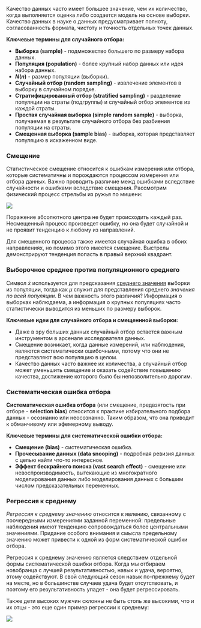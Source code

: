 Качество данных часто имеет большее значение, чем их количество, когда выполняется оценка либо создается модель на основе выборки. Качество данных в науке о данных предусматривает полноту, согласованность формата, чистоту и точность отдельных точек данных.

**Ключевые термины для случайного отбора:**

* **Выборка (sample)** - подмножество большего по размеру набора данных.
* **Популяция (population)** - более крупный набор данных или идея набора данных.
* **$N(n)$** - размер популяции (выборки).
* **Случайный отбор (random sampling)** - извлечение элементов в выборку в случайном порядке.
* **Стратифицированный отбор (stratified sampling)** - разделение популяции на страты (подгруппы) и случайный отбор элементов из каждой страты.
* **Простая случайная выборка (simple random sample)** - выборка, получаемая в результате случайного отбора без разбиения популяции на страты.
* **Смещенная выборка (sample bias)** - выборка, которая представляет популяцию в искаженном виде.

### Смещение

Статистическое смещение относится к ошибкам измерения или отбора, которые систематичны и порождаются процессом измерения или отбора данных. Важно проводить различие межд ошибками вследствие случайности и ошибками вследствие смещения. Рассмотрим физический процесс стрельбы из ружья по мишени:

<img src="https://i.imgur.com/m3vANc3.png">

Поражение абсолютного центра не будет происходить каждый раз. Несмещенный процесс произведет ошибку, но она будет случайной и не проявит тенденцию к любому из направлений.

Для смещенного процесса также имеется случайная ошибка в обоих направлениях, но помимо этого имеется смещение. Выстрелы демонстрируют тенденция попасть в правый верхний квадрант.

### Выборочное среднее против популяционного среднего

Символ $\bar x$ используется для предсказания [среднего значения](https://github.com/sutourisu/Practical-statistic/blob/main/%D0%A0%D0%B0%D0%B7%D0%B2%D0%B5%D0%B4%D1%8B%D0%B2%D0%B0%D1%82%D0%B5%D0%BB%D1%8C%D0%BD%D1%8B%D0%B9%20%D0%B0%D0%BD%D0%B0%D0%BB%D0%B8%D0%B7/%D0%9E%D1%86%D0%B5%D0%BD%D0%BA%D0%B8%20%D1%86%D0%B5%D0%BD%D1%82%D1%80%D0%B0%D0%BB%D1%8C%D0%BD%D0%BE%D0%B3%D0%BE%20%D0%BF%D0%BE%D0%BB%D0%BE%D0%B6%D0%B5%D0%BD%D0%B8%D1%8F.md) выборки из популяции, тогда как $\mu$ служит для представления среднего *значения по всей популяции*. В чем важность этого различия? Информация о выборках наблюдаема, а информация о крупных популяциях часто статистически выводится из меньших по размеру выборок.

**Ключевые идеи для случайного отбора и смещеннной выборки:**

* Даже в эру больших данных случайный отбор остается важным инструментом в арсенале исследователя данных.
* Смещение возникает, когда данные измерений, или наблюдения, являются систематически ошибочными, потому что они не представляют всю популяцию в целом.
* Качество данных часто важнее их количества, а случайный отбор может уменьшить смещение и оказать содействие повышению качества, достижение которого было бы непозволительно дорогим.

### Систематическая ошибка отбора

**Систематическая ошибка отбора** (или смещение, предвзятость при отборе - **selection bias**) относится к практике избирательного подбора данных - осознанно или неосознанно. Таким образом, что она приводит к обманчивому или эфемерному выводу.

**Ключевые термины для систематической ошибки отбора:**

* **Смещение (bias)** - систематическая ошибка.
* **Прочесывание данных (data snooping)** - подробная ревизия данных с целью найти что-то интересное.
* **Эффект бескрайнего поиска (vast search effect)** - смещение или невоспроизводимость, вытекающие из многократного моделирования данных либо моделирования данных с большим числом предсказательных переменных.

### Регрессия к среднему

*Регрессия к среднему значению* относится к явлению, связанному с поочередными измерениями заданной переменной: предельные наблюдения имеют тенденцию сопровождаться более центральными значениями. Придание особого внимания и смысла предельному значению может привести к одной из форм систематической ошибки отбора.

Регрессия к среднему значению является следствием отдельной формы систематической ошибки отбора. Когда мы отбираем новобранца с лучшей результативностью, навык и удача, вероятно, этому содействуют. В свой следующий сезон навык по-прежнему будет на месте, но в большинстве случаев удача будет отсутствовать, и поэтому его результативность упадет  - она будет регрессировать.

Также дети высоких мужчин склонны не быть столь же высокими, что и их отцы - это еще один пример регрессии к среднему:

<img src="https://i.imgur.com/vYtadqn.png">



